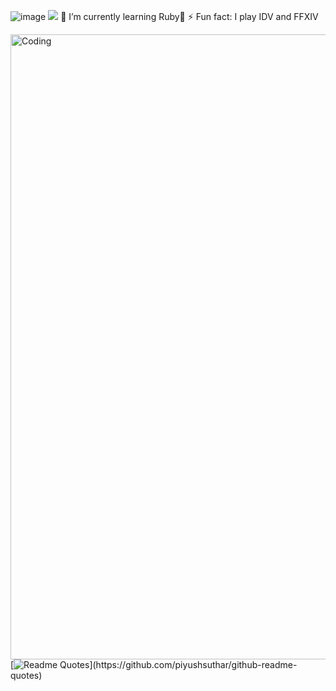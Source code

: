 ![image](https://github.com/user-attachments/assets/f4397167-19c9-4634-8fcb-781e052082fd)
![](https://komarev.com/ghpvc/?username=your-github-rgcbdigital)
🌱 I’m currently learning Ruby🔻
⚡ Fun fact: I play IDV and FFXIV

<img align="right" alt="Coding" width="1000" src="https://i.redd.it/bpxxqqvps4h91.gif">

[![Readme Quotes](https://quotes-github-readme.vercel.app/api?theme=catppuccin_mocha.)](https://github.com/piyushsuthar/github-readme-quotes)
